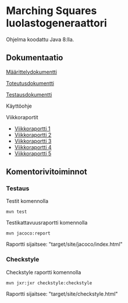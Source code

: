 # Marching Squares luolastogeneraattori

Ohjelma koodattu Java 8:lla.

## Dokumentaatio

[Määrittelydokumentti](https://github.com/JerryTammi/MarchingSquaresTiralabra/blob/main/Dokumentaatio/M%C3%A4%C3%A4rittelydokumentti.md)

[Toteutusdokumentti](https://github.com/JerryTammi/MarchingSquaresTiralabra/blob/main/Dokumentaatio/Toteutusdokumentti.md)

[Testausdokumentti](https://github.com/JerryTammi/MarchingSquaresTiralabra/blob/main/Dokumentaatio/Testausdokumentti.md)

Käyttöohje

Viikkoraportit
  - [Viikkoraportti 1](https://github.com/JerryTammi/MarchingSquaresTiralabra/blob/main/Dokumentaatio/viikkoraportti1.md)
  - [Viikkoraportti 2](https://github.com/JerryTammi/MarchingSquaresTiralabra/blob/main/Dokumentaatio/viikkoraportti2.md)
  - [Viikkoraportti 3](https://github.com/JerryTammi/MarchingSquaresTiralabra/blob/main/Dokumentaatio/viikkoraportti3.md)
  - [Viikkoraportti 4](https://github.com/JerryTammi/MarchingSquaresTiralabra/blob/main/Dokumentaatio/viikkoraportti4.md)
  - [Viikkoraportti 5](https://github.com/JerryTammi/MarchingSquaresTiralabra/blob/main/Dokumentaatio/viikkoraportti5.md)

## Komentorivitoiminnot

### Testaus

Testit komennolla

```
mvn test
```
Testikattavuusraportti komennolla

```
mvn jacoco:report
```
Raportti sijaitsee: "target/site/jacoco/index.html"

### Checkstyle

Checkstyle raportti komennolla

```
mvn jxr:jxr checkstyle:checkstyle
```
Raportti sijaitsee: "target/site/checkstyle.html"
